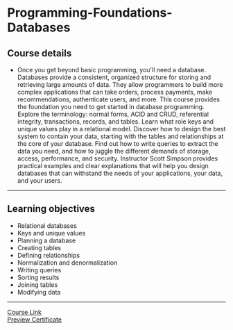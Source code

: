 # Programming-Foundations-Databases

## Course details

- Once you get beyond basic programming, you'll need a database. Databases provide a consistent, organized structure for storing and retrieving large amounts of data. They allow programmers to build more complex applications that can take orders, process payments, make recommendations, authenticate users, and more. This course provides the foundation you need to get started in database programming. Explore the terminology: normal forms, ACID and CRUD, referential integrity, transactions, records, and tables. Learn what role keys and unique values play in a relational model. Discover how to design the best system to contain your data, starting with the tables and relationships at the core of your database. Find out how to write queries to extract the data you need, and how to juggle the different demands of storage, access, performance, and security. Instructor Scott Simpson provides practical examples and clear explanations that will help you design databases that can withstand the needs of your applications, your data, and your users.

---

## Learning objectives

- Relational databases
- Keys and unique values
- Planning a database
- Creating tables
- Defining relationships
- Normalization and denormalization
- Writing queries
- Sorting results
- Joining tables
- Modifying data

---

[Course Link](https://www.linkedin.com/learning/programming-foundations-databases-2/why-use-a-database)
<br>[Preview Certificate](https://www.linkedin.com/learning/certificates/1ab13519a00ae45ac7af327238fb5c1dda03171779849187fc027cec7df70349?trk=share_certificate)
